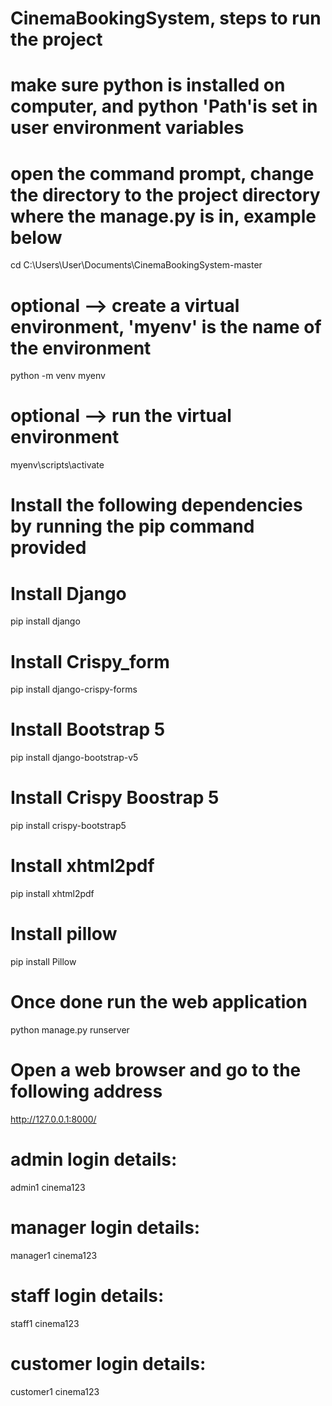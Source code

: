 # CinemaBookingSystem, steps to run the project

# make sure python is installed on computer, and python 'Path'is set in user environment variables
# open the command prompt, change the directory to the project directory where the manage.py is in, example below
cd C:\Users\User\Documents\CinemaBookingSystem-master

# optional --> create a virtual environment, 'myenv' is the name of the environment
python -m venv myenv

# optional --> run the virtual environment
myenv\scripts\activate

# Install the following dependencies by running the pip command provided
# Install Django
pip install django

# Install Crispy_form
pip install django-crispy-forms

# Install Bootstrap 5
pip install django-bootstrap-v5

# Install Crispy Boostrap 5
pip install crispy-bootstrap5

# Install xhtml2pdf
pip install xhtml2pdf

# Install pillow 
pip install Pillow

# Once done run the web application
python manage.py runserver

# Open a web browser and go to the following address
http://127.0.0.1:8000/

# admin login details:
admin1
cinema123

# manager login details:
manager1
cinema123

# staff login details:
staff1
cinema123

# customer login details:
customer1
cinema123
